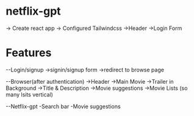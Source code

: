 # netflix-gpt
  -> Create react app
  -> Configured Tailwindcss
  ->Header
  ->Login Form




# Features

--Login/signup
  ->signin/signup form
  ->redirect to browse page

--Browser(after authentication)
  ->Header
  ->Main Movie
    ->Trailer in Background
    ->Title & Description
    ->Movie suggestions
       ->Movie Lists (so many lsits vertical)

--Netflix-gpt
   -Search bar
   -Movie suggestions